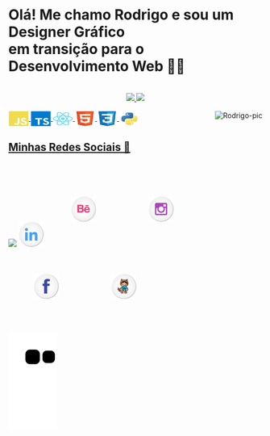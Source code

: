 # Olá! Me chamo Rodrigo e sou um Designer Gráfico <BR> em transição para o Desenvolvimento Web 👋🏿

<div align="center" style="display: inline_block"><br>
  <a href="https://github.com/rodrigolourdes">
  <img height="165em" src="https://github-readme-stats.vercel.app/api?username=rodrigolourdes&show_icons=true&theme=merko&include_all_commits=true&count_private=true"/>
  <img height="165em" src="https://github-readme-stats.vercel.app/api/top-langs/?username=rodrigolourdes&layout=compact&langs_count=7&theme=merko"/>
</div>
<div style="display: inline_block"><br>
  <img align="center" alt="Rodrigo-Js" height="30" width="40" src="https://raw.githubusercontent.com/devicons/devicon/master/icons/javascript/javascript-plain.svg">
  <img align="center" alt="Rodrigo-Ts" height="30" width="40" src="https://raw.githubusercontent.com/devicons/devicon/master/icons/typescript/typescript-plain.svg">
  <img align="center" alt="Rodrigo-React" height="30" width="40" src="https://raw.githubusercontent.com/devicons/devicon/master/icons/react/react-original.svg">
  <img align="center" alt="Rodrigo-HTML" height="30" width="40" src="https://raw.githubusercontent.com/devicons/devicon/master/icons/html5/html5-original.svg">
  <img align="center" alt="Rodrigo-CSS" height="30" width="40" src="https://raw.githubusercontent.com/devicons/devicon/master/icons/css3/css3-original.svg">
  <img align="center" alt="Rodrigo-Python" height="30" width="40" src="https://raw.githubusercontent.com/devicons/devicon/master/icons/python/python-original.svg">
  <img align="right" alt="Rodrigo-pic" height="150" style="border-radius: 50" src="https://uploaddeimagens.com.br/images/004/035/883/full/Prancheta_1.png?1664105616">
</div>
  
  ## Minhas Redes Sociais 📲
  
<div style="display: inline_block"><br> 
   <a href = "mailto:rodrigolourdes20@gmail.com"><img src="https://img.shields.io/badge/-Gmail-%23333?style=for-the-badge&logo=gmail&logoColor=white" target="_blank"></a>
  <a href="https://www.linkedin.com/in/rodrigodelourdes/" target="_blank"><img style="width: 50px; height: 50px padding: 50px" src="https://github.com/rodrigolourdes/rodrigolourdes/blob/main/02.png?raw=true" target="_blank"></a> 
    <a href="https://www.behance.net/rodrigolourdes" target="_blank"><img style="width: 50px; height: 50px; margin: 50px;" src="https://github.com/rodrigolourdes/rodrigolourdes/blob/main/03.png?raw=true" target="_blank"></a> 
    <a href="https://www.instagram.com/rodrigoloourdes/" target="_blank"><img style="width: 50px; height: 50px; margin: 50px;" src="https://github.com/rodrigolourdes/rodrigolourdes/blob/main/04.png?raw=true" target="_blank"></a> 
    <a href="https://www.facebook.com/rodrigo.lourdes.330" target="_blank"><img style="width: 50px; height: 50px; margin: 50px;" src="https://github.com/rodrigolourdes/rodrigolourdes/blob/main/05.png?raw=true" target="_blank"></a> 
    <a href="https://trailblazer.me/id/rodrigolourdes" target="_blank"><img style="width: 50px; height: 50px; margin: 50px;" src="https://github.com/rodrigolourdes/rodrigolourdes/blob/main/07.png?raw=true" target="_blank"></a> 
  
  ![Snake animation](https://github.com/rafaballerini/rafaballerini/blob/output/github-contribution-grid-snake.svg)
 
</div>
